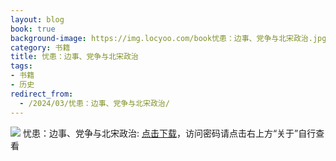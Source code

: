 ```yaml
---
layout: blog
book: true
background-image: https://img.locyoo.com/book忧患：边事、党争与北宋政治.jpg
category: 书籍
title: 忧患：边事、党争与北宋政治
tags:
- 书籍
- 历史
redirect_from:
  - /2024/03/忧患：边事、党争与北宋政治/
---
```

![](https://img.locyoo.com/book忧患：边事、党争与北宋政治.jpg)
忧患：边事、党争与北宋政治: <a name = "ref1" href="https://url18.ctfile.com/f/50983618-1337385059-6b5f97?p=3619">点击下载</a>，访问密码请点击右上方“关于”自行查看